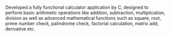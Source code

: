 Developed a fully functional calculator application by C, designed to perform basic arithmetic operations like addition, subtraction, multiplication, division as well as advanced mathematical functions such as square, root, prime number check, palindrome check, factorial calculation, matrix add, derivative etc.
